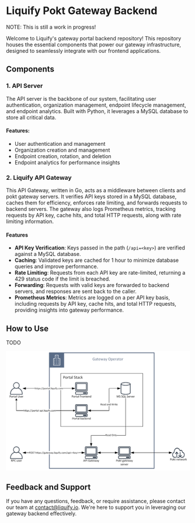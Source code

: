 # Liquify Pokt Gateway Backend

NOTE: This is still a work in progress!

Welcome to Liquify's gateway portal backend repository! This repository houses the essential components that power our gateway infrastructure, designed to seamlessly integrate with our frontend applications.

## Components

### 1. API Server
The API server is the backbone of our system, facilitating user authentication, organization management, endpoint lifecycle management, and endpoint analytics. Built with Python, it leverages a MySQL database to store all critical data.

#### Features:
- User authentication and management
- Organization creation and management
- Endpoint creation, rotation, and deletion
- Endpoint analytics for performance insights

### 2. Liquify API Gateway

This API Gateway, written in Go, acts as a middleware between clients and pokt gateway servers. It verifies API keys stored in a MySQL database, caches them for efficiency, enforces rate limiting, and forwards requests to backend servers. The gateway also logs Prometheus metrics, tracking requests by API key, cache hits, and total HTTP requests, along with rate limiting information.

#### Features

- **API Key Verification**: Keys passed in the path (`/api=<key>`) are verified against a MySQL database.
- **Caching**: Validated keys are cached for 1 hour to minimize database queries and improve performance.
- **Rate Limiting**: Requests from each API key are rate-limited, returning a 429 status code if the limit is breached.
- **Forwarding**: Requests with valid keys are forwarded to backend servers, and responses are sent back to the caller.
- **Prometheus Metrics**: Metrics are logged on a per API key basis, including requests by API key, cache hits, and total HTTP requests, providing insights into gateway performance.

## How to Use
TODO

![screenshot](images/gateway-stack.png)

## Feedback and Support
If you have any questions, feedback, or require assistance, please contact our team at [contact@liquify.io](mailto:contact@liquify.io). We're here to support you in leveraging our gateway backend effectively.
